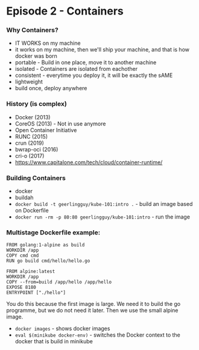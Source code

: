 # Episode 2 - Containers

### Why Containers?
- IT WORKS on my machine
- it works on my machine, then we'll ship your machine, and that is how docker was born
- portable - Build in one place, move it to another machine
- isolated - Containers are isolated from eachother 
- consistent - everytime you deploy it, it will be exactly the sAME
- lightweight
- build once, deploy anywhere

### History (is complex)
- Docker (2013)
- CoreOS (2013) - Not in use anymore
- Open Container Initiative 
- RUNC (2015) 
- crun (2019) 
- bwrap-oci (2016)
- cri-o (2017)
- https://www.capitalone.com/tech/cloud/container-runtime/

### Building Containers
- docker
- buildah
- `docker build -t geerlingguy/kube-101:intro .` - build an image based on Dockerfile
- `docker run -rm -p 80:80 geerlingguy/kube-101:intro` - run the image 
 
### Multistage Dockerfile example:
`FROM golang:1-alpine as build`  
`WORKDIR /app`  
`COPY cmd cmd`  
`RUN go build cmd/hello/hello.go`  


`FROM alpine:latest`  
`WORKDIR /app`  
`COPY --from=build /app/hello /app/hello`  
`EXPOSE 8180`  
`ENTRYPOINT ["./hello"]`  

You do this because the first image is large. We need it to build the go programme, but we do not need it later. Then we use the small alpine image.

- `docker images` - shows docker images
- `eval $(minikube docker-env)` - switches the Docker context to the docker that is build in minikube
